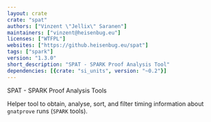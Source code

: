 ```yaml
---
layout: crate
crate: "spat"
authors: ["Vinzent \"Jellix\" Saranen"]
maintainers: ["vinzent@heisenbug.eu"]
licenses: ["WTFPL"]
websites: ["https://github.heisenbug.eu/spat"]
tags: ["spark"]
version: "1.3.0"
short_description: "SPAT - SPARK Proof Analysis Tool"
dependencies: [{crate: "si_units", version: "~0.2"}]
---
```

SPAT - SPARK Proof Analysis Tools

Helper tool to obtain, analyse, sort, and filter timing information about
`gnatprove` runs (`SPARK` tools).


